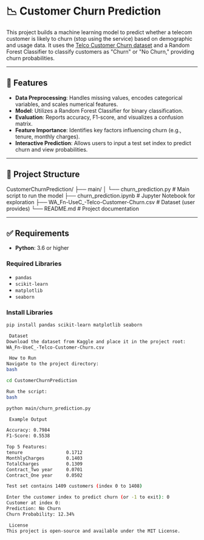 # 📉 Customer Churn Prediction

This project builds a machine learning model to predict whether a telecom customer is likely to churn (stop using the service) based on demographic and usage data. It uses the [Telco Customer Churn dataset](https://www.kaggle.com/datasets/blastchar/telco-customer-churn) and a Random Forest Classifier to classify customers as "Churn" or "No Churn," providing churn probabilities.

---

## 🚀 Features

- **Data Preprocessing**: Handles missing values, encodes categorical variables, and scales numerical features.  
- **Model**: Utilizes a Random Forest Classifier for binary classification.  
- **Evaluation**: Reports accuracy, F1-score, and visualizes a confusion matrix.  
- **Feature Importance**: Identifies key factors influencing churn (e.g., tenure, monthly charges).  
- **Interactive Prediction**: Allows users to input a test set index to predict churn and view probabilities.

---

## 📁 Project Structure

CustomerChurnPrediction/
├── main/
│   └── churn_prediction.py       # Main script to run the model
├── churn_prediction.ipynb        # Jupyter Notebook for exploration
├── WA_Fn-UseC_-Telco-Customer-Churn.csv  # Dataset (user provides)
└── README.md                     # Project documentation

---

## ✅ Requirements

- **Python**: 3.6 or higher

### Required Libraries
- `pandas`  
- `scikit-learn`  
- `matplotlib`  
- `seaborn`

### Install Libraries
```bash
pip install pandas scikit-learn matplotlib seaborn

 Dataset
Download the dataset from Kaggle and place it in the project root:
WA_Fn-UseC_-Telco-Customer-Churn.csv

 How to Run
Navigate to the project directory:
bash

cd CustomerChurnPrediction

Run the script:
bash

python main/churn_prediction.py

 Example Output

Accuracy: 0.7984
F1-Score: 0.5538

Top 5 Features:
tenure                0.1712
MonthlyCharges        0.1403
TotalCharges          0.1309
Contract_Two year     0.0701
Contract_One year     0.0502

Test set contains 1409 customers (index 0 to 1408)

Enter the customer index to predict churn (or -1 to exit): 0
Customer at index 0:
Prediction: No Churn
Churn Probability: 12.34%

 License
This project is open-source and available under the MIT License.


